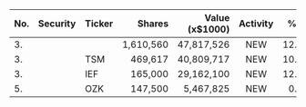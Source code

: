No. | Security | Ticker | Shares | Value (x$1000) | Activity | % Port
|--- | --- | --- | ---:| ---:|:---:| ---:|
 3.|||1,610,560|47,817,526|NEW|12.24%|rel="bookmark"></a>
3.||TSM</a>|469,617|40,809,717|NEW|10.62%|<a href=rel="bookmark"></a>
3.||IEF</a>|165,000|29,162,100|NEW|12.99%|<a href=rel="bookmark"></a>
5.||OZK</a>|147,500|5,467,825|NEW|0.38%|<a href=rel="bookmark"></a>
